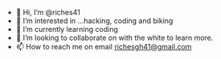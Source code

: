 - 👋 Hi, I’m @riches41
- 👀 I’m interested in ...hacking, coding and biking
- 🌱 I’m currently learning coding
- 💞️ I’m looking to collaborate on with the white to learn more.
- 📫 How to reach me on email richesgh41@gmail.com

<!---
riches41/riches41 is a ✨ special ✨ repository because its `README.md` (this file) appears on your GitHub profile.
You can click the Preview link to take a look at your changes.
--->
